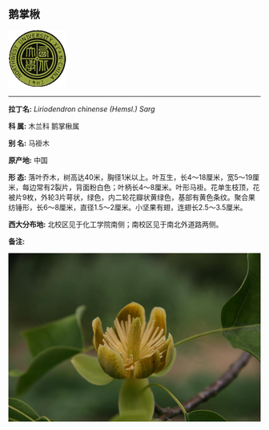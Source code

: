 ## 鹅掌楸

![西北大学校园网络植物志](JPG/nwu.gif)

---

**拉丁名:**  _Liriodendron chinense (Hemsl.) Sarg_

**科 属:** 木兰科 鹅掌楸属

**别 名:** 马褂木

**原产地:** 中国

**形  态:** 落叶乔木，树高达40米，胸径1米以上。叶互生，长4～18厘米，宽5～19厘米，每边常有2裂片，背面粉白色；叶柄长4～8厘米。叶形马褂。花单生枝顶，花被片9枚，外轮3片萼状，绿色，内二轮花瓣状黄绿色，基部有黄色条纹。聚合果纺锤形，长6～8厘米，直径1.5～2厘米。小坚果有翅，连翅长2.5～3.5厘米。

**西大分布地:** 北校区见于化工学院南侧；南校区见于南北外道路两侧。

**备注:** 

![鹅掌楸](JPG/鹅掌楸.jpg) 

